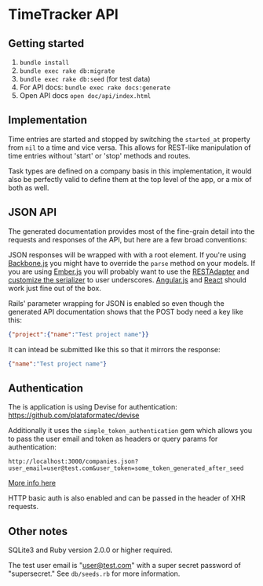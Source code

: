 TimeTracker API
===============

Getting started
---------------
1. `bundle install`
2. `bundle exec rake db:migrate`
3. `bundle exec rake db:seed` (for test data)
4. For API docs: `bundle exec rake docs:generate`
5. Open API docs `open doc/api/index.html`

Implementation
--------------
Time entries are started and stopped by switching the `started_at` property from `nil` to a time and vice versa. This allows for
REST-like manipulation of time entries without 'start' or 'stop' methods and routes.

Task types are defined on a company basis in this implementation, it would also be perfectly valid to define them
at the top level of the app, or a mix of both as well.

JSON API
--------
The generated documentation provides most of the fine-grain detail into the requests and responses of the API,
but here are a few broad conventions:

JSON responses will be wrapped with with a root element. If you're using
[Backbone.js](http://backbonejs.org/) you might have to override the `parse`
method on your models. If you are using [Ember.js](http://emberjs.com/) you will
probably want to use the [RESTAdapter](http://emberjs.com/api/data/classes/DS.RESTAdapter.html)
and [customize the serializer](http://emberjs.com/api/data/classes/DS.RESTSerializer.html#toc_across-the-board-normalization) to user
underscores. [Angular.js](https://angularjs.org/) and [React](https://facebook.github.io/react/) should work just fine out of the box.

Rails' parameter wrapping for JSON is enabled so even though the generated
API documentation shows that the POST body need a key like this:

```json
{"project":{"name":"Test project name"}}
```

It can intead be submitted like this so that it mirrors the response:

```json
{"name":"Test project name"}
```

Authentication
--------------
The is application is using Devise for authentication: https://github.com/plataformatec/devise

Additionally it uses the `simple_token_authentication` gem which allows you to pass the user
email and token as headers or query params for authentication:

```
http://localhost:3000/companies.json?user_email=user@test.com&user_token=some_token_generated_after_seed
````
[More info here](https://github.com/gonzalo-bulnes/simple_token_authentication#usage)

HTTP basic auth is also enabled and can be passed in the header of XHR requests.

Other notes
-----------
SQLite3 and Ruby version 2.0.0 or higher required.

The test user email is "user@test.com" with a super secret password of "supersecret."
See `db/seeds.rb` for more information.
